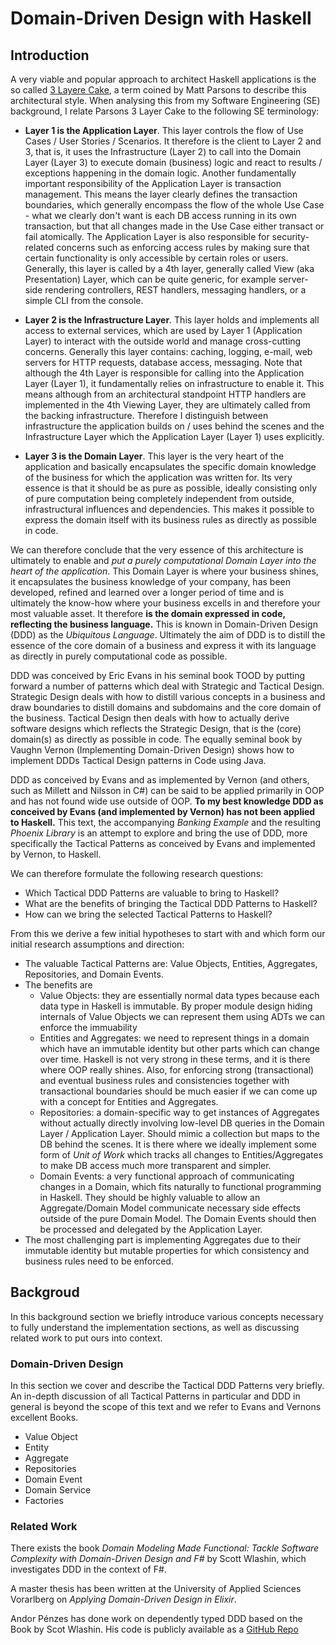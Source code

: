 # Domain-Driven Design with Haskell

## Introduction

A very viable and popular approach to architect Haskell applications is the so called [3 Layere Cake](https://www.parsonsmatt.org/2018/03/22/three_layer_haskell_cake.html), a term coined by Matt Parsons to describe this architectural style. When analysing this from my Software Engineering (SE) background, I relate Parsons 3 Layer Cake to the following SE terminology:

- **Layer 1 is the Application Layer**. This layer controls the flow of Use Cases / User Stories / Scenarios. It therefore is the client to Layer 2 and 3, that is, it uses the Infrastructure (Layer 2) to call into the Domain Layer (Layer 3) to execute domain (business) logic and react to results / exceptions happening in the domain logic. Another fundamentally important responsibility of the Application Layer is transaction management. This means the layer clearly defines the transaction boundaries, which generally encompass the flow of the whole Use Case - what we clearly don't want is each DB access running in its own transaction, but that all changes made in the Use Case either transact or fail atomically. The Application Layer is also responsible for security-related concerns such as enforcing access rules by making sure that certain functionality is only accessible by certain roles or users. Generally, this layer is called by a 4th layer, generally called View (aka Presentation) Layer, which can be quite generic, for example server-side rendering controllers, REST handlers, messaging handlers, or a simple CLI from the console.

- **Layer 2 is the Infrastructure Layer**. This layer holds and implements all access to external services, which are used by Layer 1 (Application Layer) to interact with the outside world and manage cross-cutting concerns. Generally this layer contains: caching, logging, e-mail, web servers for HTTP requests, database access, messaging. Note that although the 4th Layer is responsible for calling into the Application Layer (Layer 1), it fundamentally relies on infrastructure to enable it. This means although from an architectural standpoint HTTP handlers are implemented in the 4th Viewing Layer, they are ultimately called from the backing infrastructure. Therefore I distinguish between infrastructure the application builds on / uses behind the scenes and the Infrastructure Layer which the Application Layer (Layer 1) uses explicitly.

- **Layer 3 is the Domain Layer**. This layer is the very heart of the application and basically encapsulates the specific domain knowledge of the business for which the application was written for. Its very essence is that it should be as pure as possible, ideally consisting only of pure computation being completely independent from outside, infrastructural influences and dependencies. This makes it possible to express the domain itself with its business rules as directly as possible in code.

We can therefore conclude that the very essence of this architecture is ultimately to enable and *put a purely computational Domain Layer into the heart of the application*. This Domain Layer is where your business shines, it encapsulates the business knowledge of your company, has been developed, refined and learned over a longer period of time and is ultimately the know-how where your business excells in and therefore your most valuable asset. It therefore **is the domain expressed in code, reflecting the business language.** This is known in Domain-Driven Design (DDD) as the *Ubiquitous Language*. Ultimately the aim of DDD is to distill the essence of the core domain of a business and express it with its language as directly in purely computational code as possible.

DDD was conceived by Eric Evans in his seminal book TOOD by putting forward a number of patterns which deal with Strategic and Tactical Design. Strategic Design deals with how to distill various concepts in a business and draw boundaries to distill domains and subdomains and the core domain of the business. Tactical Design then deals with how to actually derive software designs which reflects the Strategic Design, that is the (core) domain(s) as directly as possible in code. The equally seminal book by Vaughn Vernon (Implementing Domain-Driven Design) shows how to implement DDDs Tactical Design patterns in Code using Java. 

DDD as conceived by Evans and as implemented by Vernon (and others, such as Millett and Nilsson in C#) can be said to be applied primarily in OOP and has not found wide use outside of OOP. **To my best knowledge DDD as conceived by Evans (and implemented by Vernon) has not been applied to Haskell.** This text, the accompanying *Banking Example* and the resulting *Phoenix Library* is an attempt to explore and bring the use of DDD, more specifically the Tactical Patterns as conceived by Evans and implemented by Vernon, to Haskell. 

We can therefore formulate the following research questions:
- Which Tactical DDD Patterns are valuable to bring to Haskell?
- What are the benefits of bringing the Tactical DDD Patterns to Haskell?
- How can we bring the selected Tactical Patterns to Haskell?

From this we derive a few initial hypotheses to start with and which form our initial research assumptions and direction:
- The valuable Tactical Patterns are: Value Objects, Entities, Aggregates, Repositories, and Domain Events.
- The benefits are
  - Value Objects: they are essentially normal data types because each data type in Haskell is immutable. By proper module design hiding internals of Value Objects we can represent them using ADTs we can enforce the immuability
  - Entities and Aggregates: we need to represent things in a domain which have an immutable identity but other parts which can change over time. Haskell is not very strong in these terms, and it is there where OOP really shines. Also, for enforcing strong (transactional) and eventual business rules and consistencies together with transactional boundaries should be much easier if we can come up with a concept for Entities and Aggregates.
  - Repositories: a domain-specific way to get instances of Aggregates without actually directly involving low-level DB queries in the Domain Layer / Application Layer. Should mimic a collection but maps to the DB behind the scenes. It is there where we ideally implement some form of *Unit of Work* which tracks all changes to Entities/Aggregates to make DB access much more transparent and simpler.
  - Domain Events: a very functional approach of communicating changes in a Domain, which fits naturally to functional programming in Haskell. They should be highly valuable to allow an Aggregate/Domain Model communicate necessary side effects outside of the pure Domain Model. The Domain Events should then be processed and delegated by the Application Layer.
- The most challenging part is implementing Aggregates due to their immutable identity but mutable properties for which consistency and business rules need to be enforced.

## Backgroud
In this background section we briefly introduce various concepts necessary to fully understand the implementation sections, as well as discussing related work to put ours into context.

### Domain-Driven Design
In this section we cover and describe the Tactical DDD Patterns very briefly. An in-depth discussion of all Tactical Patterns in particular and DDD in general is beyond the scope of this text and we refer to Evans and Vernons excellent Books.

- Value Object
- Entity
- Aggregate
- Repositories
- Domain Event
- Domain Service
- Factories

### Related Work
There exists the book *Domain Modeling Made Functional: Tackle Software Complexity with Domain-Driven Design and F#* by Scott Wlashin, which investigates DDD in the context of F#. 

A master thesis has been written at the University of Applied Sciences Vorarlberg on *Applying Domain-Driven Design in Elixir*. 

Andor Pénzes has done work on dependently typed DDD based on the Book by Scot Wlashin. His code is publicly available as a [GitHub Repo](https://github.com/andorp/order-taking/)


